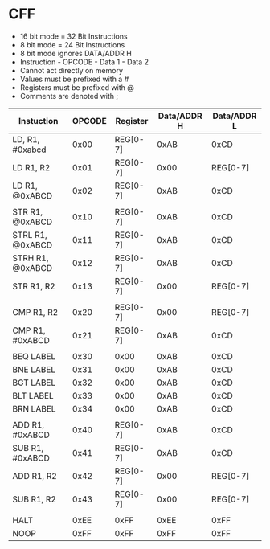 # CFF

- 16 bit mode = 32 Bit Instructions
- 8 bit mode = 24 Bit Instructions
- 8 bit mode ignores DATA/ADDR H
- Instruction - OPCODE - Data 1 - Data 2 
- Cannot act directly on memory 
- Values must be prefixed with a # 
- Registers must be prefixed with @ 
- Comments are denoted with ; 

| Instuction         | OPCODE | Register | Data/ADDR H | Data/ADDR L |
| ------------------ | ------ | -------- | ----------- | ----------- |
| LD, R1, #0xabcd     | 0x00   | REG[0-7] | 0xAB        | 0xCD        |
| LD R1, R2        | 0x01   | REG[0-7] | 0x00        | REG[0-7]    |
| LD R1, @0xABCD   | 0x02   | REG[0-7] | 0xAB        | 0xCD        |
|                    |        |          |             |             |
| STR R1, @0xABCD  | 0x10   | REG[0-7] | 0xAB        | 0xCD        |
| STRL R1, @0xABCD | 0x11   | REG[0-7] | 0xAB        | 0xCD        |
| STRH R1, @0xABCD | 0x12   | REG[0-7] | 0xAB        | 0xCD        |
| STR R1, R2       | 0x13   | REG[0-7] | 0x00        | REG[0-7]    |
|                    |        |          |             |             |
| CMP R1, R2         | 0x20   | REG[0-7] | 0x00        | REG[0-7]    |
| CMP R1, #0xABCD     | 0x21   | REG[0-7] | 0xAB        | 0xCD        |
|                    |        |          |             |             |
| BEQ LABEL          | 0x30   | 0x00     | 0xAB        | 0xCD        |
| BNE LABEL          | 0x31   | 0x00     | 0xAB        | 0xCD        |
| BGT LABEL          | 0x32   | 0x00     | 0xAB        | 0xCD        |
| BLT LABEL          | 0x33   | 0x00     | 0xAB        | 0xCD        |
| BRN LABEL          | 0x34   | 0x00     | 0xAB        | 0xCD        |
|                    |        |          |             |             |
| ADD R1, #0xABCD     | 0x40   | REG[0-7] | 0xAB        | 0xCD        |
| SUB R1, #0xABCD     | 0x41   | REG[0-7] | 0xAB        | 0xCD        |
| ADD R1, R2         | 0x42   | REG[0-7] | 0x00        | REG[0-7]    |
| SUB R1, R2         | 0x43   | REG[0-7] | 0x00        | REG[0-7]    |
|                    |        |          |             |             |
| HALT               | 0xEE   | 0xFF     | 0xEE        | 0xFF        |
| NOOP               | 0xFF   | 0xFF     | 0xFF        | 0xFF        |
